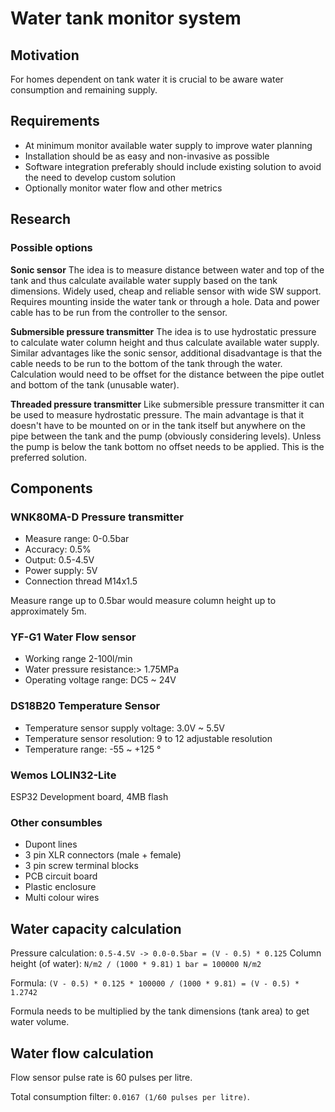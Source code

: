 # Water tank monitor system

## Motivation
For homes dependent on tank water it is crucial to be aware water consumption and remaining supply.

## Requirements
- At minimum monitor available water supply to improve water planning
- Installation should be as easy and non-invasive as possible
- Software integration preferably should include existing solution to avoid the need to develop custom solution
- Optionally monitor water flow and other metrics

## Research

### Possible options
**Sonic sensor**
The idea is to measure distance between water and top of the tank and thus calculate available water supply based on the tank dimensions. Widely used, cheap and reliable sensor with wide SW support. Requires mounting inside the water tank or through a hole. Data and power cable has to be run from the controller to the sensor.

**Submersible pressure transmitter**
The idea is to use hydrostatic pressure to calculate water column height and thus calculate available water supply. Similar advantages like the sonic sensor, additional disadvantage is that the cable needs to be run to the bottom of the tank through the water. Calculation would need to be offset for the distance between the pipe outlet and bottom of the tank (unusable water).

**Threaded pressure transmitter**
Like submersible pressure transmitter it can be used to measure hydrostatic pressure. The main advantage is that it doesn't have to be mounted on or in the tank itself but anywhere on the pipe between the tank and the pump (obviously considering levels). Unless the pump is below the tank bottom no offset needs to be applied. This is the preferred solution.

## Components

### WNK80MA-D Pressure transmitter
- Measure range: 0-0.5bar
- Accuracy: 0.5%
- Output: 0.5-4.5V
- Power supply: 5V
- Connection thread M14x1.5

Measure range up to 0.5bar would measure column height up to approximately 5m.

### YF-G1 Water Flow sensor
- Working range 2-100l/min
- Water pressure resistance:> 1.75MPa
- Operating voltage range: DC5 ~ 24V

### DS18B20 Temperature Sensor
- Temperature sensor supply voltage: 3.0V ~ 5.5V
- Temperature sensor resolution: 9 to 12 adjustable resolution
- Temperature range: -55 ~ +125 °

### Wemos LOLIN32-Lite
ESP32 Development board, 4MB flash

### Other consumbles
- Dupont lines
- 3 pin XLR connectors (male + female)
- 3 pin screw terminal blocks
- PCB circuit board
- Plastic enclosure
- Multi colour wires

## Water capacity calculation
Pressure calculation: `0.5-4.5V -> 0.0-0.5bar = (V - 0.5) * 0.125`
Column height (of water): `N/m2 / (1000 * 9.81)`
`1 bar = 100000 N/m2`

Formula: `(V - 0.5) * 0.125 * 100000 / (1000 * 9.81) = (V - 0.5) * 1.2742`

Formula needs to be multiplied by the tank dimensions (tank area) to get water volume.

## Water flow calculation
Flow sensor pulse rate is 60 pulses per litre.

Total consumption filter: `0.0167 (1/60 pulses per litre)`.

